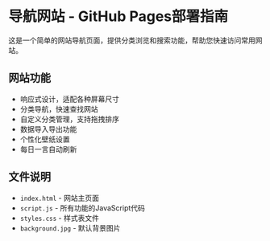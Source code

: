 # 导航网站 - GitHub Pages部署指南

这是一个简单的网站导航页面，提供分类浏览和搜索功能，帮助您快速访问常用网站。

## 网站功能

- 响应式设计，适配各种屏幕尺寸
- 分类导航，快速查找网站
- 自定义分类管理，支持拖拽排序
- 数据导入导出功能
- 个性化壁纸设置
- 每日一言自动刷新
  
## 文件说明

- `index.html` - 网站主页面
- `script.js` - 所有功能的JavaScript代码
- `styles.css` - 样式表文件
- `background.jpg` - 默认背景图片
